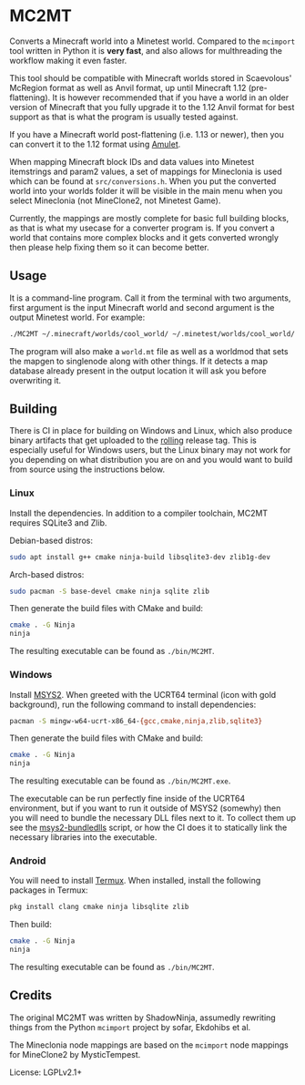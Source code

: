 # MC2MT
Converts a Minecraft world into a Minetest world. Compared to the `mcimport` tool written in Python it is **very fast**, and also allows for multhreading the workflow making it even faster.

This tool should be compatible with Minecraft worlds stored in Scaevolous' McRegion format as well as Anvil format, up until Minecraft 1.12 (pre-flattening). It is however recommended that if you have a world in an older version of Minecraft that you fully upgrade it to the 1.12 Anvil format for best support as that is what the program is usually tested against.

If you have a Minecraft world post-flattening (i.e. 1.13 or newer), then you can convert it to the 1.12 format using [Amulet](https://www.amuletmc.com/).

When mapping Minecraft block IDs and data values into Minetest itemstrings and param2 values, a set of mappings for Mineclonia is used which can be found at `src/conversions.h`. When you put the converted world into your worlds folder it will be visible in the main menu when you select Mineclonia (not MineClone2, not Minetest Game).

Currently, the mappings are mostly complete for basic full building blocks, as that is what my usecase for a converter program is. If you convert a world that contains more complex blocks and it gets converted wrongly then please help fixing them so it can become better.

## Usage
It is a command-line program. Call it from the terminal with two arguments, first argument is the input Minecraft world and second argument is the output Minetest world. For example:

```bash
./MC2MT ~/.minecraft/worlds/cool_world/ ~/.minetest/worlds/cool_world/
```

The program will also make a `world.mt` file as well as a worldmod that sets the mapgen to singlenode along with other things. If it detects a map database already present in the output location it will ask you before overwriting it.

## Building
There is CI in place for building on Windows and Linux, which also produce binary artifacts that get uploaded to the [rolling](https://github.com/rollerozxa/MC2MT/releases/tag/rolling) release tag. This is especially useful for Windows users, but the Linux binary may not work for you depending on what distribution you are on and you would want to build from source using the instructions below.

### Linux
Install the dependencies. In addition to a compiler toolchain, MC2MT requires SQLite3 and Zlib.

Debian-based distros:

```bash
sudo apt install g++ cmake ninja-build libsqlite3-dev zlib1g-dev
```

Arch-based distros:

```bash
sudo pacman -S base-devel cmake ninja sqlite zlib
```

Then generate the build files with CMake and build:

```bash
cmake . -G Ninja
ninja
```

The resulting executable can be found as `./bin/MC2MT`.

### Windows
Install [MSYS2](https://www.msys2.org/). When greeted with the UCRT64 terminal (icon with gold background), run the following command to install dependencies:

```bash
pacman -S mingw-w64-ucrt-x86_64-{gcc,cmake,ninja,zlib,sqlite3}
```

Then generate the build files with CMake and build:

```bash
cmake . -G Ninja
ninja
```

The resulting executable can be found as `./bin/MC2MT.exe`.

The executable can be run perfectly fine inside of the UCRT64 environment, but if you want to run it outside of MSYS2 (somewhy) then you will need to bundle the necessary DLL files next to it. To collect them up see the [msys2-bundledlls](https://github.com/rollerozxa/msys2-bundledlls) script, or how the CI does it to statically link the necessary libraries into the executable.

### Android
You will need to install [Termux](https://termux.dev/). When installed, install the following packages in Termux:

```bash
pkg install clang cmake ninja libsqlite zlib
```

Then build:

```bash
cmake . -G Ninja
ninja
```

The resulting executable can be found as `./bin/MC2MT`.

## Credits
The original MC2MT was written by ShadowNinja, assumedly rewriting things from the Python `mcimport` project by sofar, Ekdohibs et al.

The Mineclonia node mappings are based on the `mcimport` node mappings for MineClone2 by MysticTempest.

License: LGPLv2.1+
